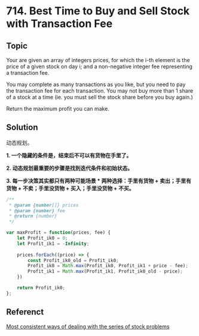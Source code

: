# 714. Best Time to Buy and Sell Stock with Transaction Fee

## Topic

Your are given an array of integers prices, for which the i-th element is the price of a given stock on day i; and a non-negative integer fee representing a transaction fee.

You may complete as many transactions as you like, but you need to pay the transaction fee for each transaction. You may not buy more than 1 share of a stock at a time (ie. you must sell the stock share before you buy again.)

Return the maximum profit you can make.

## Solution

动态规划。

**1. 一个隐藏的条件是，结束后不可以有货物在手里了。**

**2. 动态规划最重要的步骤是找到迭代条件和初始状态。**

**3. 每一步决策其实都只有两种可能场景 * 两种选择：手里有货物 + 卖出；手里有货物 + 不卖；手里没货物 + 买入；手里没货物 + 不买。**

```js
/**
 * @param {number[]} prices
 * @param {number} fee
 * @return {number}
 */

var maxProfit = function(prices, fee) {
    let Profit_ik0 = 0;
    let Profit_ik1 = -Infinity;
    
    prices.forEach((price) => {
        const Profit_ik0_old = Profit_ik0;
        Profit_ik0 = Math.max(Profit_ik0, Profit_ik1 + price - fee);
        Profit_ik1 = Math.max(Profit_ik1, Profit_ik0_old - price);
    })

    return Profit_ik0;
};
```

## Referenct

[Most consistent ways of dealing with the series of stock problems](https://leetcode.com/problems/best-time-to-buy-and-sell-stock-with-transaction-fee/discuss/108870/Most-consistent-ways-of-dealing-with-the-series-of-stock-problems)
